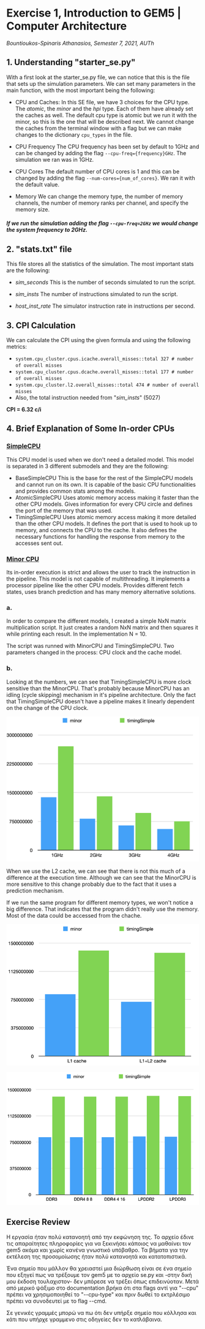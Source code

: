 # Exercise 1, Introduction to GEM5 | Computer Architecture
_Bountioukos-Spinaris Athanasios, Semester 7, 2021, AUTh_

## 1. Understanding "starter_se.py"
With a first look at the starter_se.py file, we can notice that this is the file that sets up the simulation parameters. We can set many parameters in the main function, with the most important being the following:

* CPU and Caches:
In this SE file, we have 3 choices for the CPU type. The _atomic_, the _minor_ and the _hpi_ type. Each of them have already set the caches as well. The default cpu type is atomic but we run it with the minor, so this is the one that will be described next. We cannot change the caches from the terminal window with a flag but we can make changes to the dictionary `cpu_types` in the file.

* CPU Frequency
The CPU frequency has been set by default to 1GHz and can be changed by adding the flag `--cpu-freq={frequency}GHz`. The simulation we ran was in 1GHz.

* CPU Cores
The default number of CPU cores is 1 and this can be changed by adding the flag `--num-cores={num_of_cores}`. We ran it with the default value.

* Memory
We can change the memory type, the number of memory channels, the number of memory ranks per channel, and specify the memory size.

##### If we run the simulation adding the flag `--cpu-freq=2GHz` we would change the system frequency to 2GHz.

## 2. "stats.txt" file
This file stores all the statistics of the simulation. The most important stats are the following:

* _sim_seconds_
This is the number of seconds simulated to run the script.

* _sim_insts_
The number of instructions simulated to run the script.

* _host_inst_rate_
The simulator instruction rate in instructions per second.

## 3. CPI Calculation
We can calculate the CPI using the given formula and using the following metrics:
- `system.cpu_cluster.cpus.icache.overall_misses::total 327 # number of overall misses` 
- `system.cpu_cluster.cpus.dcache.overall_misses::total 177 # number of overall misses`
- `system.cpu_cluster.l2.overall_misses::total 474 # number of overall misses`
- Also, the total instruction needed from "_sim_insts_" (5027)

**CPI = 6.32 c/i**

## 4. Brief Explanation of Some In-order CPUs
### [SimpleCPU](https://www.gem5.org/documentation/general_docs/cpu_models/SimpleCPU)
This CPU model is used when we don't need a detailed model. This model is separated in 3 different submodels and they are the following:
- BaseSimpleCPU
This is the base for the rest of the SimpleCPU models and cannot run on its own. It is capable of the basic CPU functionalities and provides common stats among the models.
- AtomicSimpleCPU
Uses atomic memory access making it faster than the other CPU models. Gives information for every CPU circle and defines the port of the memory that was used.
- TimingSimpleCPU
Uses atomic memory access making it more detailed than the other CPU models. It defines the port that is used to hook up to memory, and connects the CPU to the cache. It also defines the necessary functions for handling the response from memory to the accesses sent out.

### [Minor CPU](https://www.gem5.org/documentation/general_docs/cpu_models/minor_cpu)
Its in-order execution is strict and allows the user to track the instruction in the pipeline. This model is not capable of multithreading. It implements a processor pipeline like the other CPU models. Provides different fetch states, uses branch prediction and has many memory alternative solutions.

### a.
In order to compare the different models, I created a simple NxN matrix multiplication script. It just creates a random NxN matrix and then squares it while printing each result. In the implementation N = 10.

The script was runned with MinorCPU and TimingSimpleCPU. Two parameters changed in the process: CPU clock and the cache model.
### b.
Looking at the numbers, we can see that TimingSimpleCPU is more clock sensitive than the MinorCPU. That's probably because MinorCPU has an idling (cycle skipping) mechanism in it's pipeline architecture. Only the fact that TimingSimpleCPU doesn't have a pipeline makes it linearly dependent on the change of the CPU clock.


![image 1](https://github.com/n45os/Advanced-Computer-Architecture-Exercise-1-11-2021/blob/main/GEM5_cpu_times.png)

When we use the L2 cache, we can see that there is not this much of a difference at the execution time. Although we can see that the MinorCPU is more sensitive to this change probably due to the fact that it uses a prediction mechanism. 

If we run the same program for different memory types, we won't notice a big difference. That indicates that the program didn't really use the memory. Most of the data could be accessed from the chache.


![image 2](https://github.com/n45os/Advanced-Computer-Architecture-Exercise-1-11-2021/blob/main/GEM5_L1_L2.png)

![image 3](https://github.com/n45os/Advanced-Computer-Architecture-Exercise-1-11-2021/blob/main/GEM5_memoryRAM.png)



## Exercise Review 

Η εργασία ήταν πολύ κατανοητή από την εκφώνηση της. Το αρχείο έδινε τις απαραίτητες πληροφορίες για να ξεκινήσει κάποιος να μαθαίνει τον gem5 ακόμα και χωρίς κανένα γνωστικό υπόβαθρο. Τα βήματα για την εκτέλεση της προσομοίωσης ήταν πολύ κατανοητά και κατατοπιστικά. 

Ένα σημείο που μάλλον θα χρειαστεί μια διώρθωση είναι σε ένα σημείο που εξηγεί πως να τρέξουμε τον gem5 με το αρχείο se.py και -στην δική μου έκδοση τουλαχιστον- δεν μπόρεσε να τρέξει όπως επιδεινύοταν. Μετά από μερικό ψάξιμο στο documentation βρήκα ότι στα flags αντί για "--cpu" πρέπει να χρησιμοποιηθεί το "--cpu-type" και πριν δωθεί το εκτρλέσιμο πρέπει να συνοδευτεί με το flag --cmd. 

Σε γενικές γραμμές μπορώ να πω ότι δεν υπήρξε σημείο που κόλλησα και κάτι που υπήρχε γραμμενο στις οδηγείες δεν το κατλάβαινα. 



